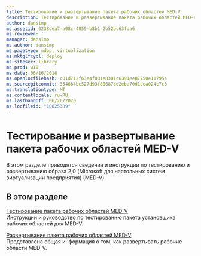 ```yaml
---
title: Тестирование и развертывание пакета рабочих областей MED-V
description: Тестирование и развертывание пакета рабочих областей MED-V
author: dansimp
ms.assetid: 0238dea7-a08c-4859-b8b1-2b52bc63fda6
ms.reviewer: ''
manager: dansimp
ms.author: dansimp
ms.pagetype: mdop, virtualization
ms.mktglfcycl: deploy
ms.sitesec: library
ms.prod: w10
ms.date: 06/16/2016
ms.openlocfilehash: c01d712f63e4f081e8301c6391ee87750e11795e
ms.sourcegitcommit: 354664bc527d93f80687cd2eba70d1eea024c7c3
ms.translationtype: MT
ms.contentlocale: ru-RU
ms.lasthandoff: 06/26/2020
ms.locfileid: "10825389"
---
```

# Тестирование и развертывание пакета рабочих областей MED-V


В этом разделе приводятся сведения и инструкции по тестированию и развертыванию образа 2,0 (Microsoft для настольных систем виртуализации предприятия) (MED-V).

## В этом разделе


<a href="" id="testing-the-med-v-workspace-package"></a>[Тестирование пакета рабочих областей MED-V](testing-the-med-v-workspace-package.md)  
Инструкции и руководство по тестированию пакета установщика рабочих областей для MED-V.

<a href="" id="deploying-the-med-v-workspace-package"></a>[Развертывание пакета рабочих областей MED-V](deploying-the-med-v-workspace-package.md)  
Представлена общая информация о том, как развертывать рабочие области MED-V.

 

 






